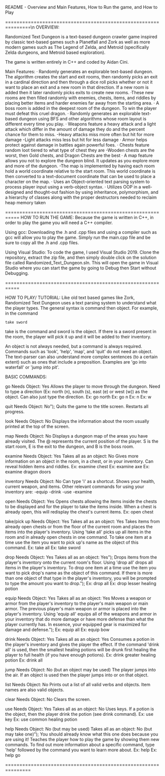 README - Overview and Main Features, How to Run the game, and How to Play

===============================================================\n
OVERVIEW:

Randomized Text Dungeon is a text-based dungeon crawler game inspired by classic text-based games such a Planetfall and Zork as well as more modern games such as 
The Legend of Zelda, and Metroid (specifically Zelda dungeons, and Metroid based exploration). 

The game is written entirely in C++ and coded by Aidan Cini. 

Main Features:
· Randomly generates an explorable text-based dungeon. The algorithm creates the start and exit rooms, then randomly picks an exit in a cardinal direction and 
 then through a dice roll picks whether or not it want to place an exit and a new room in that direction. If a new room is added then it later randomly picks 
 exits to create new rooms. 
·These new rooms are then filled randomly with enemies, chests, items, and riddles by placing better items and 
harder enemies far away from the starting area. 
· A boss room is added in the deepest room of the dungeon. To win the player must defeat this cruel dragon.
· Randomly generates an explorable text-based dungeon using BFS and other algorithms whose room 
layout is different every time you play.
· Weapons feature a heavy attack and a light attack which differ in the amount of damage they do and the percent chance for them to miss.
	-Heavy attacks miss more often but hit for more damage
	-Light attacks miss less but hit for less damage
· Armor helps protect against damage in battles again powerful foes.
· Chests feature random loot tiered to what type of chest they are
	-Wooden chests are the worst, then Gold chests, and Dragon Chests are the best
· A map feature allows you not to explore the dungeon blind. It updates as you explore more and more of the dungeon. 
	-The map is implemented by having each room hold a world coordinate relative to the start room. This world coordinate is then converted to a text-document 
   coordinate that can be used to place a character on the map.
· Uses an Object-oriented text parsing system to process player input using a verb-object syntax. 
· Utilizes OOP in a well-designed and thought-out fashion by using inheritance, polymorphism, and a 
hierarchy of classes along with the proper destructors needed to reclaim heap memory taken

===========================================================
HOW TO RUN THE GAME:
Because the game is written in C++, in order to play the game you will need a C++ compiler. 

Using gcc:
Downloading the .h and .cpp files and using a compiler such as gcc will allow you to play the game. Simply run the main.cpp file and be sure to copy all the 
.h and .cpp files.

Using Visual Studio:
To code the game, I used Visual Studio 2019. Clone the repository, extract the zip file, and then simply double click on the solution file called 
Randomized_Text_Dungeon.sln. This will open the game in Visual Studio where you can start the game by going to Debug then Start without Debugging.

===========================================================

HOW TO PLAY/ TUTORIAL:
Like old text based games like Zork, Randomized Text Dungeon uses a text parsing system to understand what the player types. The general syntax is 
command then object. For example, in the command

	take sword

take is the command and sword is the object. If there is a sword present in the room, the player will pick it up and it will be added to their inventory.

An object is not always needed, but a command is always required. Commands such as 'look', 'help', 'map', and 'quit' do not need an object. The text-parser 
can also understand more complex sentences (to a certain extent) such as ones that include a preposition. Examples are 'go into waterfall' or 'jump into pit'. 


BASIC COMMANDS:

go
	Needs Object: Yes
	Allows the player to move through the dungeon. Need to type a direction (Ex: north (n), south (s), east (e) or west (w)) as the object. Can also just 
  type the direction.
		Ex: go north
		Ex: go n
		Ex: n
		Ex: w

quit
	Needs Object: No");
	Quits the game to the title screen. Restarts all progress.

look
	Needs Object: No
	Displays the information about the room usually printed at the top of the screen.
	
map
	Needs Object: No
	Displays a dungeon map of the areas you have already visited.
	The @ represents the current position of the player. S is the start room, E is the exit to the dungeon, and B is the boss room.
	
	
examine
	Needs Object: Yes
	Takes all as an object: No
	Gives more information on an object in the room, in a chest, or in your inventory. Can reveal hidden items and riddles.
		Ex: examine chest
		Ex: examine axe
		Ex: examine dragon doors
	
	
inventory
	Needs Object: No
	Can type 'i' as a shortcut. Shows your health, current weapon, and items.
		Other relevant commands for using your inventory are:
		 -equip
		 -drink
		 -use
		 -examine
	
open
	Needs Object: Yes
	Opens chests allowing the items inside the chests to be displayed and for the player to take the items inside. When a chest is already open, this will 
  redisplay the chest's 			current items.
		Ex: open chest
	
	
take/pick up
	Needs Object: Yes
	Takes all as an object: Yes
	Takes items from already open chests or from the floor of the current room and places the items into the player's inventory. Using 'take all' picks up all 
  items in the room and in 	already open chests in one command. To take one item at a time use the item you want to pick up's name as the object of this command.
		Ex: take all
		Ex: take sword
	
	
drop
	Needs Object: Yes
	Takes all as an object: Yes");
	Drops items from the player's inventory onto the current room's floor. Using 'drop all' drops all items in the player's inventory. To drop one item at a 
  time use the item you want to 	pick drop's name as the object of this command. If there is more than one object of that type in the player's inventory, 
  you will be prompted to type the amount you want to drop.");
		Ex: drop all
		Ex: drop lesser healing potion
	
	
equip
	Needs Object: Yes
	Takes all as an object: Yes
	Moves a weapon or armor from the player's inventory to the player's main weapon or main armor. The previous player's main weapon or armor is placed into 
  the player's inventory. Using 	'equip all' equips all of the weapons and armor in your inventory that do more damage or have more defense than what the 
  player currently has. In essence, your equipped gear is 	maximized for damage and defense.");
		Ex: equip all
		Ex: equip bow
	
drink
	Needs Object: Yes
	Takes all as an object: Yes
	Consumes a potion in the player's inventory and gives the player the effect. If the command 'drink all' is used, then the smallest healing potions will 
  be drunk first healing the 	player to full health (if you have enough potions).
		Ex: drink greater healing potion
		Ex: drink all
	
jump
	Needs Object: No (but an object may be used)
	The player jumps into the air. If an object is used then the player jumps into or on that object.
	
list
	Needs Object: No
	Prints out a list of all valid verbs and objects. Item names are also valid objects.
	
clear
	Needs Object: No
	Clears the screen.
	
use
	Needs Object: Yes
	Takes all as an object: No
	Uses keys. If a potion is the object, then the player drink the potion (see drink command).
		Ex: use key
		Ex: use common healing potion
	
help
	Needs Object: No (but may be used)
	Takes all as an object: No (but may take one)");
	You should already know what this one does because you are using it! Teaches the player how to play the game by showing them new commands. 
  To find out more information about a 	specific command, type 'help' followed by the command you want to learn more about.
		Ex: help
		Ex: help go

===============================================================
